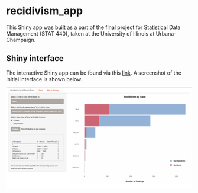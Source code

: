 # recidivism_app
This Shiny app was built as a part of the final project for Statistical Data Management (STAT 440), taken at the University of Illinois at Urbana-Champaign.

## Shiny interface
The interactive Shiny app can be found via this [link](https://katiejchai.shinyapps.io/recidivism_app/). A screenshot of the initial interface is shown below.

![Shiny app interface](www/app_image.png)
